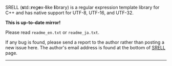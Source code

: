 SRELL (**s**td::**r**eg**e**x-**l**ike **l**ibrary) is a regular expression template library for C++ and has native support for UTF-8, UTF-16, and UTF-32.

**This is up-to-date mirror!**

Please read `readme_en.txt` or `readme_ja.txt`.

If any bug is found, please send a report to the author rather than posting a new issue here. The author's email address is found at the bottom of [SRELL](https://www.akenotsuki.com/misc/srell/en) page.

---
